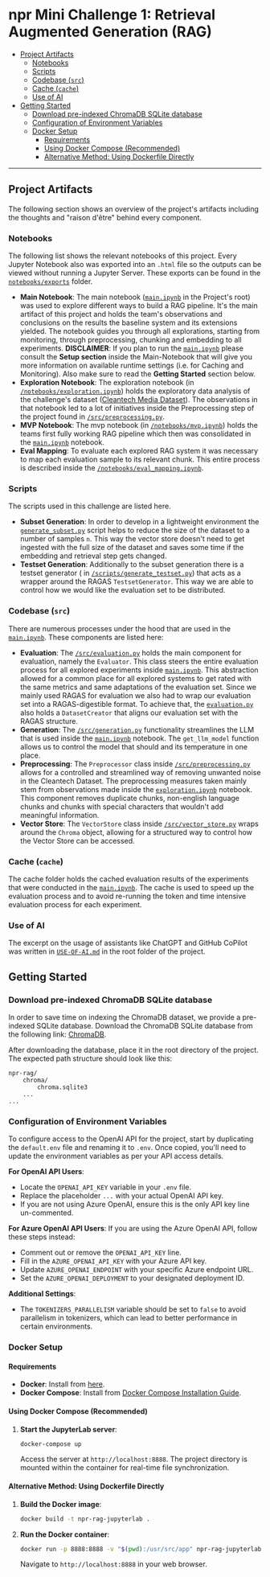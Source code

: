 # npr Mini Challenge 1: Retrieval Augmented Generation (RAG)

<!-- TOC -->

* [Project Artifacts](#project-artifacts)
    * [Notebooks](#notebooks)
    * [Scripts](#scripts)
    * [Codebase (`src`)](#codebase-src)
    * [Cache (`cache`)](#cache-cache)
    * [Use of AI](#use-of-ai)
* [Getting Started](#getting-started)
    * [Download pre-indexed ChromaDB SQLite database](#download-pre-indexed-chromadb-sqlite-database)
    * [Configuration of Environment Variables](#configuration-of-environment-variables)
    * [Docker Setup](#docker-setup)
        * [Requirements](#requirements)
        * [Using Docker Compose (Recommended)](#using-docker-compose-recommended)
        * [Alternative Method: Using Dockerfile Directly](#alternative-method-using-dockerfile-directly)

<!-- TOC -->

---

## Project Artifacts

The following section shows an overview of the project's artifacts including the thoughts and "raison d'être" behind
every component.

### Notebooks

The following list shows the relevant notebooks of this project. Every Jupyter Notebook also was exported into
an `.html` file so the outputs can be viewed without running a Jupyter Server. These exports can be found in
the [`notebooks/exports`](notebooks/exports/) folder.

- **Main Notebook**: The main notebook ([`main.ipynb`](main.ipynb) in the Project's root) was used to explore different
  ways to build a RAG pipeline. It's the main artifact of this project and holds the team's observations and conclusions
  on the results the baseline system and its extensions yielded. The notebook guides you through all explorations,
  starting from monitoring, through preprocessing, chunking and embedding to all experiments. **DISCLAIMER**: If you
  plan to run the [`main.ipynb`](main.ipynb) please consult the **Setup section** inside the Main-Notebook that will
  give you more information on available runtime settings (i.e. for Caching and Monitoring). Also make sure to read the
  **Getting Started** section below.
- **Exploration Notebook**: The exploration notebook (in [`/notebooks/exploration.ipynb`](/notebooks/exploration.ipynb))
  holds the exploratory data analysis of the challenge's
  dataset ([Cleantech Media Dataset](https://www.kaggle.com/datasets/jannalipenkova/cleantech-media-dataset)). The
  observations in that notebook led to a lot of initiatives inside the Preprocessing step of the project found
  in [`/src/preprocessing.py`](/src/preprocessing.py).
- **MVP Notebook**: The mvp notebook (in [`/notebooks/mvp.ipynb`](/notebooks/mvp.ipynb)) holds the teams first fully
  working RAG pipeline which then was consolidated in the [`main.ipynb`](main.ipynb) notebook.
- **Eval Mapping**: To evaluate each explored RAG system it was necessary to map each evaluation sample to its relevant
  chunk. This entire process is described inside the [`/notebooks/eval_mapping.ipynb`](/notebooks/eval_mapping.ipynb).

### Scripts

The scripts used in this challenge are listed here.

- **Subset Generation**: In order to develop in a lightweight environment
  the [`generate_subset.py`](/scripts/generate_subset.py) script helps to reduce the size of the dataset to a number of
  samples `n`. This way the vector store doesn't need to get ingested with the full size of the dataset and saves some
  time if the embedding and retrieval step gets changed.
- **Testset Generation**: Additionally to the subset generation there is a testset generator (
  in [`/scripts/generate_testset.py`](/scripts/generate_testset.py)) that acts as a wrapper around the
  RAGAS `TestsetGenerator`. This way we are able to control how we would like the evaluation set to be distributed.

### Codebase (`src`)

There are numerous processes under the hood that are used in the [`main.ipynb`](main.ipynb). These components are listed
here:

- **Evaluation**: The [`/src/evaluation.py`](/src/evaluation.py) holds the main component for evaluation, namely
  the `Evaluator`. This class steers the entire evaluation process for all explored experiments
  inside [`main.ipynb`](main.ipynb). This abstraction allowed for a common place for all explored systems to get rated
  with the same metrics and same adaptations of the evaluation set. Since we mainly used RAGAS for evaluation we also
  had to wrap our evaluation set into a RAGAS-digestible format. To achieve that,
  the [`evaluation.py`](/src/evaluation.py) also holds a `DatasetCreator` that aligns our evaluation set with the RAGAS
  structure.
- **Generation**: The [`/src/generation.py`](/src/generation.py) functionality streamlines the LLM that is used inside
  the [`main.ipynb`](main.ipynb) notebook. The `get_llm_model` function allows us to control the model that should and
  its temperature in one place.
- **Preprocessing**: The `Preprocessor` class inside [`/src/preprocessing.py`](/src/preprocessing.py) allows for a
  controlled and streamlined way of removing unwanted noise in the Cleantech Dataset. The preprocessing measures taken
  mainly stem from observations made inside the [`exploration.ipynb`](/notebooks/exploration.ipynb) notebook. This
  component removes duplicate chunks, non-english language chunks and chunks with special characters that wouldn't add
  meaningful information.
- **Vector Store**: The `VectorStore` class inside [`/src/vector_store.py`](/src/vector_store.py) wraps around
  the `Chroma` object, allowing for a structured way to control how the Vector Store can be accessed.

### Cache (`cache`)

The cache folder holds the cached evaluation results of the experiments that were conducted in the
[`main.ipynb`](main.ipynb). The cache is used to speed up the evaluation process and to avoid re-running the token and
time intensive evaluation process for each experiment.

### Use of AI

The excerpt on the usage of assistants like ChatGPT and GitHub CoPilot was written in [`USE-OF-AI.md`](USE-OF-AI.md) in
the root folder of the project.

## Getting Started

### Download pre-indexed ChromaDB SQLite database

In order to save time on indexing the ChromaDB dataset, we provide a pre-indexed SQLite database. Download the ChromaDB
SQLite database from the following
link: [ChromaDB](https://fhnw365-my.sharepoint.com/:f:/g/personal/noah_leuenberger_students_fhnw_ch/EhYOpVb2VzRMpr6nHtanNrgBychAJzcV7HsjMHfaYAbMGQ?e=V2nYRz).

After downloading the database, place it in the root directory of the project. The expected path structure should look
like this:

```
npr-rag/
    chroma/
        chroma.sqlite3
    ...
...
```

### Configuration of Environment Variables

To configure access to the OpenAI API for the project, start by duplicating the `default.env` file and renaming it
to `.env`. Once copied, you'll need to update the environment variables as per your API access details.

**For OpenAI API Users**:

- Locate the `OPENAI_API_KEY` variable in your `.env` file.
- Replace the placeholder `...` with your actual OpenAI API key.
- If you are not using Azure OpenAI, ensure this is the only API key line un-commented.

**For Azure OpenAI API Users**:
If you are using the Azure OpenAI API, follow these steps instead:

- Comment out or remove the `OPENAI_API_KEY` line.
- Fill in the `AZURE_OPENAI_API_KEY` with your Azure API key.
- Update `AZURE_OPENAI_ENDPOINT` with your specific Azure endpoint URL.
- Set the `AZURE_OPENAI_DEPLOYMENT` to your designated deployment ID.

**Additional Settings**:

- The `TOKENIZERS_PARALLELISM` variable should be set to `false` to avoid parallelism in tokenizers, which can lead to
  better performance in certain environments.

### Docker Setup

#### Requirements

- **Docker**: Install from [here](https://www.docker.com/products/docker-desktop/).
- **Docker Compose**: Install from [Docker Compose Installation Guide](https://docs.docker.com/compose/install/).

#### Using Docker Compose (Recommended)

1. **Start the JupyterLab server**:
    ```bash
    docker-compose up
    ```
   Access the server at `http://localhost:8888`. The project directory is mounted within the container for real-time
   file synchronization.

#### Alternative Method: Using Dockerfile Directly

1. **Build the Docker image**:
    ```bash
    docker build -t npr-rag-jupyterlab .
    ```

2. **Run the Docker container**:
    ```bash
    docker run -p 8888:8888 -v "$(pwd):/usr/src/app" npr-rag-jupyterlab
    ```
   Navigate to `http://localhost:8888` in your web browser.
